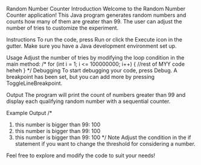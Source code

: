 Random Number Counter
Introduction
Welcome to the Random Number Counter application! This Java program generates random numbers and counts how many of them are greater than 99. The user can adjust the number of tries to customize the experiment.

Instructions
To run the code, press Run or click the Execute icon in the gutter. Make sure you have a Java development environment set up.

Usage
Adjust the number of tries by modifying the loop condition in the main method:
/*
for (int i = 1; i <= 100000000; i++) {
    //rest of MYY code heheh
}
*/
Debugging
To start debugging your code, press Debug. A breakpoint has been set, but you can add more by pressing ToggleLineBreakpoint.

Output
The program will print the count of numbers greater than 99 and display each qualifying random number with a sequential counter.

Example Output
/*
1. this number is bigger than 99: 100
2. this number is bigger than 99: 100
3. this number is bigger than 99: 100
*/
Note
Adjust the condition in the if statement if you want to change the threshold for considering a number.

Feel free to explore and modify the code to suit your needs!
